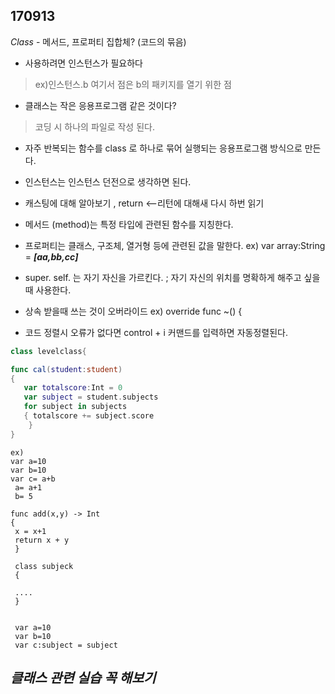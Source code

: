 ## 170913

*Class* - 메서드, 프로퍼티 집합체? (코드의 묶음)

- 사용하려면 인스턴스가 필요하다

 >ex)인스턴스.b 여기서 점은 b의 패키지를 열기 위한 점 
   
- 클래스는 작은 응용프로그램 같은 것이다?

 >코딩 시 하나의 파일로 작성 된다.
    
- 자주 반복되는 함수를 class 로 하나로 묶어 실행되는 응용프로그램 방식으로 만든다. 

- 인스턴스는 인스턴스 던전으로 생각하면 된다.

- 캐스팅에 대해 알아보기 , return <--리턴에 대해새 다시 하번 읽기

- 메서드 (method)는 특정 타입에 관련된 함수를 지칭한다. 

- 프로퍼티는 클래스, 구조체, 열거형 등에 관련된 값을 말한다. ex) var array:String = **_[aa,bb,cc]_**
-  super. self. 는 자기 자신을 가르킨다. ; 자기 자신의 위치를 명확하게 해주고 싶을때 사용한다.

- 상속 받을때 쓰는 것이 오버라이드 ex) override func ~() {

- 코드 정렬시 오류가 없다면 control + i 커맨드를 입력하면 자동정렬된다.


```swift 
class levelclass{

func cal(student:student)
{
   var totalscore:Int = 0
   var subject = student.subjects
   for subject in subjects
   { totalscore += subject.score
    }
}
```
```
ex) 
var a=10
var b=10 
var c= a+b
 a= a+1
 b= 5 

func add(x,y) -> Int
{  
 x = x+1
 return x + y
 }
 
 class subjeck
 {
 
 ....
 }
 
 
 var a=10
 var b=10
 var c:subject = subject
```
 

## *클래스 관련 실습 꼭 해보기*
